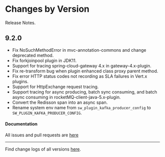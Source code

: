 Changes by Version
==================
Release Notes.

9.2.0
------------------

* Fix NoSuchMethodError in mvc-annotation-commons and change deprecated method.
* Fix forkjoinpool plugin in JDK11.
* Support for tracing spring-cloud-gateway 4.x in gateway-4.x-plugin.
* Fix re-transform bug when plugin enhanced class proxy parent method.
* Fix error HTTP status codes not recording as SLA failures in Vert.x plugins. 
* Support for HttpExchange request tracing.
* Support tracing for async producing, batch sync consuming, and batch async consuming in rocketMQ-client-java-5.x-plugin.
* Convert the Redisson span into an async span.
* Rename system env name from `sw_plugin_kafka_producer_config` to `SW_PLUGIN_KAFKA_PRODUCER_CONFIG`.

#### Documentation


All issues and pull requests are [here](https://github.com/apache/skywalking/milestone/204?closed=1)

------------------
Find change logs of all versions [here](changes).

